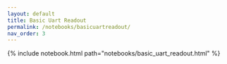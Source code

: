 ```yaml
---
layout: default
title: Basic Uart Readout
permalink: /notebooks/basicuartreadout/
nav_order: 3
---
```

{% include notebook.html path="notebooks/basic_uart_readout.html" %}